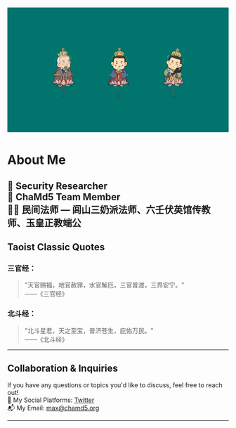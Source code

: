 # ![Header Image](./TU.jpg)

# About Me  

🏮 **Security Researcher**  
🏯 **ChaMd5** Team Member  
🧘‍♂️ **民间法师** — **闾山三奶派法师**、**六壬伏英馆传教师**、**玉皇正教端公**
---

## Taoist Classic Quotes  

### 三官经：

> "天官赐福，地官赦罪，水官解厄，三官普渡，三界安宁。"  
> ——《三官经》  

### 北斗经： 

> "北斗星君，天之至宝，普济苍生，庇佑万民。"  
> ——《北斗经》  

---

## Collaboration & Inquiries  

If you have any questions or topics you'd like to discuss, feel free to reach out!  
🔗 My Social Platforms: [Twitter](https://twitter.com/MaxBaiSecurity)  
📬 My Email: [max@chamd5.org](mailto:max@chamd5.org)  

---
